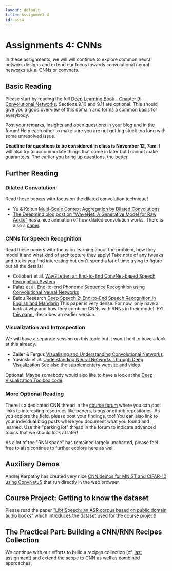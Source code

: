 ```yaml
---
layout: default
title: Assignment 4
id: ass4
---
```



# Assignments 4: CNNs

In these assignments, we will will continue to explore common neural network designs and extend our focus towards convolutional neural networks a.k.a. CNNs or convnets. 

## Basic Reading

Please start by reading the full [Deep Learning Book - Chapter 9: Convolutional Networks](http://www.deeplearningbook.org/contents/convnets.html). Sections 9.10 and 9.11 are optional. This should give you a good overview of this domain and forms a common basis for everybody.

Post your remarks, insights and open questions in your blog and in the forum! Help each other to make sure you are not getting stuck too long with some unresolved issue.

**Deadline for questions to be considered in class is November 12, 7am**. 
I will also try to accommodate things that come in later but I cannot make guarantees. The earlier you bring up questions, the better.


## Further Reading

### Dilated Convolution

Read these papers with focus on the dilated convolution technique!

* Yu & Koltun [Multi-Scale Context Aggregation by Dilated Convolutions](https://arxiv.org/abs/1511.07122)
* [The Deepmind blog post on "WaveNet: A Generative Model for Raw Audio"](https://deepmind.com/blog/wavenet-generative-model-raw-audio/) has a nice animation of how dilated convolution works. There is also a [paper](https://arxiv.org/abs/1609.03499).

### CNNs for Speech Recognition

Read these papers with focus on learning about the problem, how they model it and what kind of architecture they apply! Take note of any tweaks and tricks you find interesting but don't spend a lot of time trying to figure out all the details!

* Collobert et al. [Wav2Letter: an End-to-End ConvNet-based Speech Recognition System](https://arxiv.org/abs/1609.03193)
* Palaz et al. [End-to-end Phoneme Sequence Recognition using Convolutional Neural Networks](https://arxiv.org/abs/1312.2137)
* Baidu Research [Deep Speech 2: End-to-End Speech Recognition in English and Mandarin](https://arxiv.org/abs/1512.02595)
This paper is very dense. For now, only have a look at why and how they combine CNNs with RNNs in their model. FYI, [this paper](https://arxiv.org/abs/1412.5567) describes an earlier version.

### Visualization and Introspection

We will have a separate session on this topic but it won't hurt to have a look at this already.

* Zeiler & Fergus [Visualizing and Understanding Convolutional Networks](https://arxiv.org/abs/1311.2901)
* Yosinski et al. [Understanding Neural Networks Through Deep Visualization](http://yosinski.com/media/papers/Yosinski__2015__ICML_DL__Understanding_Neural_Networks_Through_Deep_Visualization__.pdf)
See also the [supplementary website and video](http://yosinski.com/deepvis). 

Optional: Maybe somebody would also like to have a look at the [Deep Visualization Toolbox code](https://github.com/yosinski/deep-visualization-toolbox). 

### More Optional Reading

There is a dedicated CNN thread in the [course forum](https://campusup.uni-potsdam.de/group/representation-learning/forum) where you can post links to interesting resources like papers, blogs or github repositories. As you explore the field, please post your findings, too! You can also link to your individual blog posts where you document what you found and learned. Use the "parking lot" thread in the forum to indicate advanced topics that we should look at later!

As a lot of the "RNN space" has remained largely uncharted, please feel free to also continue to further explore here as well.


## Auxiliary Demos

Andrej Karpathy has created very nice [CNN demos for MNIST and CIFAR-10 using ConvNetJS](http://cs.stanford.edu/people/karpathy/convnetjs/) that run directly in the web browser.


## Course Project: Getting to know the dataset

Please read the paper ["LibriSpeech: an ASR corpus based on public domain audio books"](http://www.danielpovey.com/files/2015_icassp_librispeech.pdf) which introduces the dataset used for the course project!


## The Practical Part: Building a CNN/RNN Recipes Collection

We continue with our efforts to build a recipes collection (cf. [last assignment](assignment2+3.html)) and extend the scope to CNN as well as combined approaches. 
